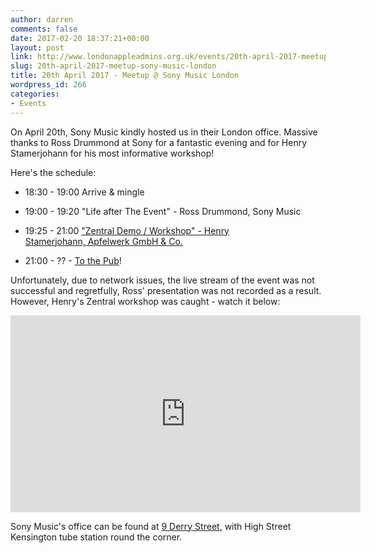 ```yaml
---
author: darren
comments: false
date: 2017-02-20 18:37:21+00:00
layout: post
link: http://www.londonappleadmins.org.uk/events/20th-april-2017-meetup-sony-music-london/
slug: 20th-april-2017-meetup-sony-music-london
title: 20th April 2017 - Meetup @ Sony Music London
wordpress_id: 266
categories:
- Events
---
```


On April 20th, Sony Music kindly hosted us in their London office. Massive thanks to Ross Drummond at Sony for a fantastic evening and for Henry Stamerjohann for his most informative workshop!

Here's the schedule:



 	
  * 18:30 - 19:00 Arrive & mingle

 	
  * 19:00 - 19:20 "Life after The Event" - Ross Drummond, Sony Music

 	
  * 19:25 - 21:00 ["Zentral Demo / Workshop" - Henry Stamerjohann, Apfelwerk GmbH & Co.](/presentations/2018.02.20-LDNApplAdminsHenry20-04-17-3.pdf)

 	
  * 21:00 - ?? - [To the Pub](https://www.thebuildersarmskensington.co.uk/)!


Unfortunately, due to network issues, the live stream of the event was not successful and regretfully, Ross' presentation was not recorded as a result. However, Henry's Zentral workshop was caught - watch it below:

<iframe width="560" height="315" src="https://www.youtube.com/embed/OO2phgpSLZQ" frameborder="0" allow="accelerometer; autoplay; encrypted-media; gyroscope; picture-in-picture" allowfullscreen></iframe>

Sony Music's office can be found at [9 Derry Street](https://goo.gl/maps/Z3YzgtRoqKG2)[,](https://www.google.co.uk/maps/place/Seal+House,+1+Swan+Ln,+London+EC4R+3TN/@51.509407,-0.0903254,17z/data=!3m1!4b1!4m5!3m4!1s0x48760356a457de97:0x766f057305adc338!8m2!3d51.5094037!4d-0.0881367) with High Street Kensington tube station round the corner.


